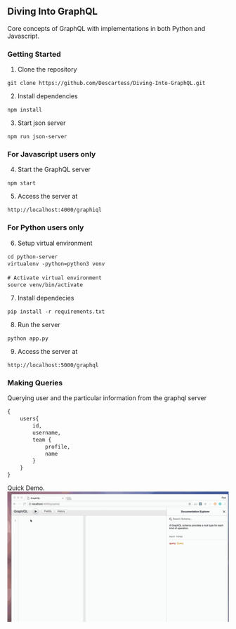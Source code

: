 ## Diving Into GraphQL

Core concepts of GraphQL with implementations in both Python and Javascript.

### Getting Started

1. Clone the repository
``` 
git clone https://github.com/Descartess/Diving-Into-GraphQL.git
```

2. Install dependencies
``` 
npm install
```
3. Start json server
```
npm run json-server
```

### For Javascript users only

4. Start the GraphQL server
```
npm start
```
5. Access the server at 
```
http://localhost:4000/graphiql
```

### For Python users only

6. Setup virtual environment 
```
cd python-server 
virtualenv -python=python3 venv

# Activate virtual environment
source venv/bin/activate

```
7. Install dependecies
```
pip install -r requirements.txt
```

8. Run the server 
```
python app.py
```
9. Access the server at
```
http://localhost:5000/graphql
```
### Making Queries

Querying user and  the particular information from the graphql server

```
{
    users{
        id,
        username,
        team {
            profile,
            name
        }
    }
}
```

Quick Demo. 
![Querying data with GraphiQL](/images/Diving-into-GraphQL.gif?raw=true "Final Output")




